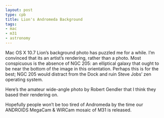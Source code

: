 ```yaml
---
layout: post
type: cpb
title: Lion's Andromeda Background
tags:
- mac
- m31
- astronomy
---
```

Mac OS X 10.7 Lion’s background photo has puzzled me for a while. I’m convinced that its an artist’s rendering, rather than a photo. Most conspicuous is the absence of NGC 205: an elliptical galaxy that ought to be near the bottom of the image in this orientation. Perhaps this is for the best; NGC 205 would distract from the Dock and ruin Steve Jobs’ zen operating system.

Here’s the amateur wide-angle photo by Robert Gendler that I think they based their rendering on.

Hopefully people won’t be too tired of Andromeda by the time our ANDROIDS MegaCam & WIRCam mosaic of M31 is released.
